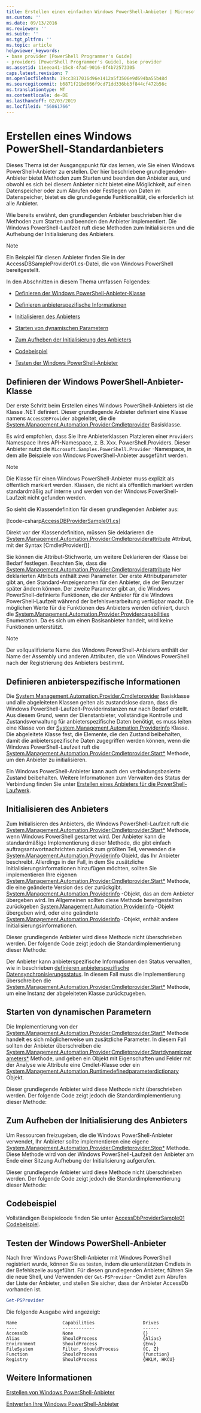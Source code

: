 ```yaml
---
title: Erstellen einen einfachen Windows PowerShell-Anbieter | Microsoft-Dokumentation
ms.custom: ''
ms.date: 09/13/2016
ms.reviewer: ''
ms.suite: ''
ms.tgt_pltfrm: ''
ms.topic: article
helpviewer_keywords:
- base provider [PowerShell Programmer's Guide]
- providers [PowerShell Programmer's Guide], base provider
ms.assetid: 11eeea41-15c8-47ad-9016-0f4b72573305
caps.latest.revision: 7
ms.openlocfilehash: 19cc3817016d96e1412a5f3506e9d694ba55b48d
ms.sourcegitcommit: b6871f21bd666f9cd71dd336bb3f844cf472b56c
ms.translationtype: MT
ms.contentlocale: de-DE
ms.lasthandoff: 02/03/2019
ms.locfileid: "56861766"
---
```

# <a name="creating-a-basic-windows-powershell-provider"></a>Erstellen eines Windows PowerShell-Standardanbieters

Dieses Thema ist der Ausgangspunkt für das lernen, wie Sie einen Windows PowerShell-Anbieter zu erstellen. Der hier beschriebene grundlegenden-Anbieter bietet Methoden zum Starten und beenden den Anbieter aus, und obwohl es sich bei diesem Anbieter nicht bietet eine Möglichkeit, auf einen Datenspeicher oder zum Abrufen oder Festlegen von Daten im Datenspeicher, bietet es die grundlegende Funktionalität, die erforderlich ist alle Anbieter.

Wie bereits erwähnt, den grundlegenden Anbieter beschrieben hier die Methoden zum Starten und beenden den Anbieter implementiert. Die Windows PowerShell-Laufzeit ruft diese Methoden zum Initialisieren und die Aufhebung der Initialisierung des Anbieters.

> [!NOTE]
> Ein Beispiel für diesen Anbieter finden Sie in der AccessDBSampleProvider01.cs-Datei, die von Windows PowerShell bereitgestellt.

In den Abschnitten in diesem Thema umfassen Folgendes:

- [Definieren der Windows PowerShell-Anbieter-Klasse](#Defining-the-Windows-PowerShell-Provider-Class)

- [Definieren anbieterspezifische Informationen](#Defining-Provider-Specific-State-Information)

- [Initialisieren des Anbieters](#Initializing-the-Provider)

- [Starten von dynamischen Parametern](#Start-Dynamic-Parameters)

- [Zum Aufheben der Initialisierung des Anbieters](#Uninitializing-the-Provider)

- [Codebeispiel](#Code-Sample)

- [Testen der Windows PowerShell-Anbieter](#Testing-the-Windows-PowerShell-Provider)

## <a name="defining-the-windows-powershell-provider-class"></a>Definieren der Windows PowerShell-Anbieter-Klasse

Der erste Schritt beim Erstellen eines Windows PowerShell-Anbieters ist die Klasse .NET definiert. Dieser grundlegende Anbieter definiert eine Klasse namens `AccessDBProvider` abgeleitet, die die [System.Management.Automation.Provider.Cmdletprovider](/dotnet/api/System.Management.Automation.Provider.CmdletProvider) Basisklasse.

Es wird empfohlen, dass Sie Ihre Anbieterklassen Platzieren einer `Providers` Namespace Ihres API-Namespace, z. B. Xxx. PowerShell.Providers. Dieser Anbieter nutzt die `Microsoft.Samples.PowerShell.Provider` -Namespace, in dem alle Beispiele von Windows PowerShell-Anbieter ausgeführt werden.

> [!NOTE]
> Die Klasse für einen Windows PowerShell-Anbieter muss explizit als öffentlich markiert werden. Klassen, die nicht als öffentlich markiert werden standardmäßig auf interne und werden von der Windows PowerShell-Laufzeit nicht gefunden werden.

So sieht die Klassendefinition für diesen grundlegenden Anbieter aus:

[!code-csharp[AccessDBProviderSample01.cs](../../powershell-sdk-samples/SDK-2.0/csharp/AccessDBProviderSample01/AccessDBProviderSample01.cs#L23-L24 "AccessDBProviderSample01.cs")]

Direkt vor der Klassendefinition, müssen Sie deklarieren die [System.Management.Automation.Provider.Cmdletproviderattribute](/dotnet/api/System.Management.Automation.Provider.CmdletProviderAttribute) Attribut, mit der Syntax [CmdletProvider()].

Sie können die Attribut-Stichworte, um weitere Deklarieren der Klasse bei Bedarf festlegen. Beachten Sie, dass die [System.Management.Automation.Provider.Cmdletproviderattribute](/dotnet/api/System.Management.Automation.Provider.CmdletProviderAttribute) hier deklarierten Attributs enthält zwei Parameter. Der erste Attributparameter gibt an, den Standard-Anzeigenamen für den Anbieter, die der Benutzer später ändern können. Der zweite Parameter gibt an, die Windows PowerShell-definierte Funktionen, die der Anbieter für die Windows PowerShell-Laufzeit während der befehlsverarbeitung verfügbar macht. Die möglichen Werte für die Funktionen des Anbieters werden definiert, durch die [System.Management.Automation.Provider.Providercapabilities](/dotnet/api/System.Management.Automation.Provider.ProviderCapabilities) Enumeration. Da es sich um einen Basisanbieter handelt, wird keine Funktionen unterstützt.

> [!NOTE]
> Der vollqualifizierte Name des Windows PowerShell-Anbieters enthält der Name der Assembly und anderen Attributen, die von Windows PowerShell nach der Registrierung des Anbieters bestimmt.

## <a name="defining-provider-specific-state-information"></a>Definieren anbieterspezifische Informationen

Die [System.Management.Automation.Provider.Cmdletprovider](/dotnet/api/System.Management.Automation.Provider.CmdletProvider) Basisklasse und alle abgeleiteten Klassen gelten als zustandslose daran, dass die Windows PowerShell-Laufzeit-Providerinstanzen nur nach Bedarf erstellt. Aus diesem Grund, wenn der Dienstanbieter, vollständige Kontrolle und Zustandsverwaltung für anbieterspezifische Daten benötigt, es muss leiten eine Klasse von der [System.Management.Automation.Providerinfo](/dotnet/api/System.Management.Automation.ProviderInfo) Klasse. Die abgeleitete Klasse fest, die Elemente, die den Zustand beibehalten, damit die anbieterspezifische Daten zugegriffen werden können, wenn die Windows PowerShell-Laufzeit ruft die [System.Management.Automation.Provider.Cmdletprovider.Start*](/dotnet/api/System.Management.Automation.Provider.CmdletProvider.Start) Methode, um den Anbieter zu initialisieren.

Ein Windows PowerShell-Anbieter kann auch den verbindungsbasierte Zustand beibehalten. Weitere Informationen zum Verwalten des Status der Verbindung finden Sie unter [Erstellen eines Anbieters für die PowerShell-Laufwerk](./creating-a-windows-powershell-drive-provider.md).

## <a name="initializing-the-provider"></a>Initialisieren des Anbieters

Zum Initialisieren des Anbieters, die Windows PowerShell-Laufzeit ruft die [System.Management.Automation.Provider.Cmdletprovider.Start*](/dotnet/api/System.Management.Automation.Provider.CmdletProvider.Start) Methode, wenn Windows PowerShell gestartet wird. Der Anbieter kann die standardmäßige Implementierung dieser Methode, die gibt einfach auftragsantwortnachrichten zurück zum größten Teil, verwenden die [System.Management.Automation.Providerinfo](/dotnet/api/System.Management.Automation.ProviderInfo) Objekt, das Ihr Anbieter beschreibt. Allerdings in der Fall, in dem Sie zusätzliche Initialisierungsinformationen hinzufügen möchten, sollten Sie implementieren Ihre eigenen [System.Management.Automation.Provider.Cmdletprovider.Start*](/dotnet/api/System.Management.Automation.Provider.CmdletProvider.Start) Methode, die eine geänderte Version des der zurückgibt.[ System.Management.Automation.Providerinfo](/dotnet/api/System.Management.Automation.ProviderInfo) -Objekt, das an dem Anbieter übergeben wird. Im Allgemeinen sollten diese Methode bereitgestellten zurückgeben [System.Management.Automation.Providerinfo](/dotnet/api/System.Management.Automation.ProviderInfo) -Objekt übergeben wird, oder eine geänderte [System.Management.Automation.Providerinfo](/dotnet/api/System.Management.Automation.ProviderInfo) -Objekt, enthält andere Initialisierungsinformationen.

Dieser grundlegende Anbieter wird diese Methode nicht überschrieben werden. Der folgende Code zeigt jedoch die Standardimplementierung dieser Methode:

<!-- TODO!!!: review snippet reference  [!CODE [Msh_samplesaccessdbprov01#accessdbprov01ProviderStart](Msh_samplesaccessdbprov01#accessdbprov01ProviderStart)]  -->

Der Anbieter kann anbieterspezifische Informationen den Status verwalten, wie in beschrieben [definieren anbieterspezifische Datensynchronisierungsstatus](#Defining-Provider-Specific-State-Information). In diesem Fall muss die Implementierung überschreiben die [System.Management.Automation.Provider.Cmdletprovider.Start*](/dotnet/api/System.Management.Automation.Provider.CmdletProvider.Start) Methode, um eine Instanz der abgeleiteten Klasse zurückzugeben.

## <a name="start-dynamic-parameters"></a>Starten von dynamischen Parametern

Die Implementierung von der [System.Management.Automation.Provider.Cmdletprovider.Start*](/dotnet/api/System.Management.Automation.Provider.CmdletProvider.Start) Methode handelt es sich möglicherweise um zusätzliche Parameter. In diesem Fall sollten der Anbieter überschreiben die [System.Management.Automation.Provider.Cmdletprovider.Startdynamicparameters*](/dotnet/api/System.Management.Automation.Provider.CmdletProvider.StartDynamicParameters) Methode, und geben ein Objekt mit Eigenschaften und Felder mit der Analyse wie Attribute eine Cmdlet-Klasse oder ein [System.Management.Automation.Runtimedefinedparameterdictionary](/dotnet/api/System.Management.Automation.RuntimeDefinedParameterDictionary) Objekt.

Dieser grundlegende Anbieter wird diese Methode nicht überschrieben werden. Der folgende Code zeigt jedoch die Standardimplementierung dieser Methode:

<!-- TODO!!!: review snippet reference  [!CODE [Msh_samplesaccessdbprov01#accessdbprov01ProviderDynamicParameters](Msh_samplesaccessdbprov01#accessdbprov01ProviderDynamicParameters)]  -->

## <a name="uninitializing-the-provider"></a>Zum Aufheben der Initialisierung des Anbieters

Um Ressourcen freizugeben, die die Windows PowerShell-Anbieter verwendet, Ihr Anbieter sollte implementieren eine eigene [System.Management.Automation.Provider.Cmdletprovider.Stop*](/dotnet/api/System.Management.Automation.Provider.CmdletProvider.Stop) Methode. Diese Methode wird von der Windows PowerShell-Laufzeit den Anbieter am Ende einer Sitzung Aufhebung der Initialisierung aufgerufen.

Dieser grundlegende Anbieter wird diese Methode nicht überschrieben werden. Der folgende Code zeigt jedoch die Standardimplementierung dieser Methode:

<!-- TODO!!!: review snippet reference  [!CODE [Msh_samplesaccessdbprov01#accessdbprov01ProviderStop](Msh_samplesaccessdbprov01#accessdbprov01ProviderStop)]  -->

## <a name="code-sample"></a>Codebeispiel

Vollständigen Beispielcode finden Sie unter [AccessDbProviderSample01 Codebeispiel](./accessdbprovidersample01-code-sample.md).

## <a name="testing-the-windows-powershell-provider"></a>Testen der Windows PowerShell-Anbieter

Nach Ihrer Windows PowerShell-Anbieter mit Windows PowerShell registriert wurde, können Sie es testen, indem die unterstützten Cmdlets in der Befehlszeile ausgeführt. Für diesen grundlegenden Anbieter, führen Sie die neue Shell, und Verwenden der `Get-PSProvider` -Cmdlet zum Abrufen der Liste der Anbieter, und stellen Sie sicher, dass der Anbieter AccessDb vorhanden ist.

```powershell
Get-PSProvider
```

Die folgende Ausgabe wird angezeigt:

```output
Name                 Capabilities                  Drives
----                 ------------                  ------
AccessDb             None                          {}
Alias                ShouldProcess                 {Alias}
Environment          ShouldProcess                 {Env}
FileSystem           Filter, ShouldProcess         {C, Z}
Function             ShouldProcess                 {function}
Registry             ShouldProcess                 {HKLM, HKCU}
```

## <a name="see-also"></a>Weitere Informationen

[Erstellen von Windows PowerShell-Anbieter](./how-to-create-a-windows-powershell-provider.md)

[Entwerfen Ihre Windows PowerShell-Anbieter](./designing-your-windows-powershell-provider.md)